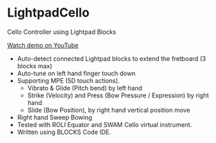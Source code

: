# LightpadCello

Cello Controller using Lightpad Blocks

[Watch demo on YouTube](https://www.youtube.com/watch?v=fnAejZ-bZ0Y)

- Auto-detect connected Lightpad blocks to extend the fretboard (3 blocks max)
- Auto-tune on left hand finger touch down
- Supporting MPE (5D touch actions).
  - Vibrato & Glide (Pitch bend) by left hand
  - Strike  (Velocity) and Press (Bow Pressure / Expression) by right hand
  - Slide (Bow Position), by right hand vertical position move
- Right hand Sweep Bowing
- Tested with ROLI Equator and SWAM Cello virtual instrument.
- Written using BLOCKS Code IDE.
